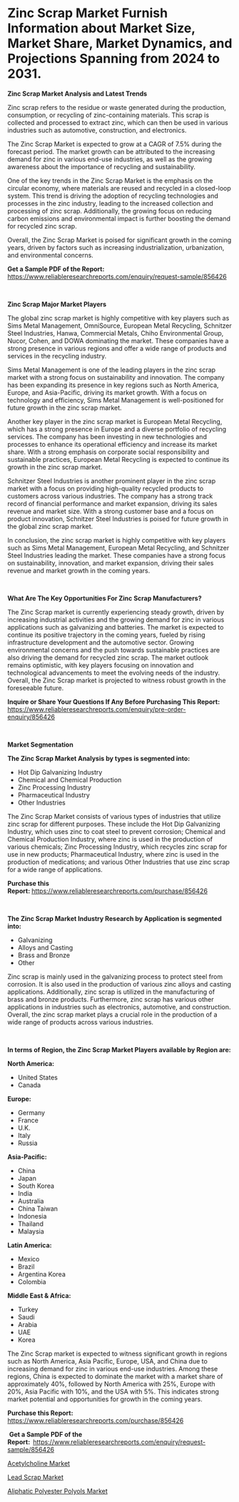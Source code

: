 <p><h1>Zinc Scrap Market Furnish Information about Market Size, Market Share, Market Dynamics, and Projections Spanning from 2024 to 2031.</h1></p><p><strong>Zinc Scrap Market Analysis and Latest Trends</strong></p>
<p><p>Zinc scrap refers to the residue or waste generated during the production, consumption, or recycling of zinc-containing materials. This scrap is collected and processed to extract zinc, which can then be used in various industries such as automotive, construction, and electronics.</p><p>The Zinc Scrap Market is expected to grow at a CAGR of 7.5% during the forecast period. The market growth can be attributed to the increasing demand for zinc in various end-use industries, as well as the growing awareness about the importance of recycling and sustainability. </p><p>One of the key trends in the Zinc Scrap Market is the emphasis on the circular economy, where materials are reused and recycled in a closed-loop system. This trend is driving the adoption of recycling technologies and processes in the zinc industry, leading to the increased collection and processing of zinc scrap. Additionally, the growing focus on reducing carbon emissions and environmental impact is further boosting the demand for recycled zinc scrap. </p><p>Overall, the Zinc Scrap Market is poised for significant growth in the coming years, driven by factors such as increasing industrialization, urbanization, and environmental concerns.</p></p>
<p><strong>Get a Sample PDF of the Report:&nbsp;</strong> <a href="https://www.reliableresearchreports.com/enquiry/request-sample/856426">https://www.reliableresearchreports.com/enquiry/request-sample/856426</a></p>
<p>&nbsp;</p>
<p><strong>Zinc Scrap Major Market Players</strong></p>
<p><p>The global zinc scrap market is highly competitive with key players such as Sims Metal Management, OmniSource, European Metal Recycling, Schnitzer Steel Industries, Hanwa, Commercial Metals, Chiho Environmental Group, Nucor, Cohen, and DOWA dominating the market. These companies have a strong presence in various regions and offer a wide range of products and services in the recycling industry.</p><p>Sims Metal Management is one of the leading players in the zinc scrap market with a strong focus on sustainability and innovation. The company has been expanding its presence in key regions such as North America, Europe, and Asia-Pacific, driving its market growth. With a focus on technology and efficiency, Sims Metal Management is well-positioned for future growth in the zinc scrap market.</p><p>Another key player in the zinc scrap market is European Metal Recycling, which has a strong presence in Europe and a diverse portfolio of recycling services. The company has been investing in new technologies and processes to enhance its operational efficiency and increase its market share. With a strong emphasis on corporate social responsibility and sustainable practices, European Metal Recycling is expected to continue its growth in the zinc scrap market.</p><p>Schnitzer Steel Industries is another prominent player in the zinc scrap market with a focus on providing high-quality recycled products to customers across various industries. The company has a strong track record of financial performance and market expansion, driving its sales revenue and market size. With a strong customer base and a focus on product innovation, Schnitzer Steel Industries is poised for future growth in the global zinc scrap market.</p><p>In conclusion, the zinc scrap market is highly competitive with key players such as Sims Metal Management, European Metal Recycling, and Schnitzer Steel Industries leading the market. These companies have a strong focus on sustainability, innovation, and market expansion, driving their sales revenue and market growth in the coming years.</p></p>
<p>&nbsp;</p>
<p><strong>What Are The Key Opportunities For Zinc Scrap Manufacturers?</strong></p>
<p><p>The Zinc Scrap market is currently experiencing steady growth, driven by increasing industrial activities and the growing demand for zinc in various applications such as galvanizing and batteries. The market is expected to continue its positive trajectory in the coming years, fueled by rising infrastructure development and the automotive sector. Growing environmental concerns and the push towards sustainable practices are also driving the demand for recycled zinc scrap. The market outlook remains optimistic, with key players focusing on innovation and technological advancements to meet the evolving needs of the industry. Overall, the Zinc Scrap market is projected to witness robust growth in the foreseeable future.</p></p>
<p><strong>Inquire or Share Your Questions If Any Before Purchasing This Report:</strong> <a href="https://www.reliableresearchreports.com/enquiry/pre-order-enquiry/856426">https://www.reliableresearchreports.com/enquiry/pre-order-enquiry/856426</a></p>
<p>&nbsp;</p>
<p><strong>Market Segmentation</strong></p>
<p><strong>The Zinc Scrap Market Analysis by types is segmented into:</strong></p>
<p><ul><li>Hot Dip Galvanizing Industry</li><li>Chemical and Chemical Production</li><li>Zinc Processing Industry</li><li>Pharmaceutical Industry</li><li>Other Industries</li></ul></p>
<p><p>The Zinc Scrap Market consists of various types of industries that utilize zinc scrap for different purposes. These include the Hot Dip Galvanizing Industry, which uses zinc to coat steel to prevent corrosion; Chemical and Chemical Production Industry, where zinc is used in the production of various chemicals; Zinc Processing Industry, which recycles zinc scrap for use in new products; Pharmaceutical Industry, where zinc is used in the production of medications; and various Other Industries that use zinc scrap for a wide range of applications.</p></p>
<p><strong>Purchase this Report:&nbsp;</strong><a href="https://www.reliableresearchreports.com/purchase/856426">https://www.reliableresearchreports.com/purchase/856426</a></p>
<p>&nbsp;</p>
<p><strong>The Zinc Scrap Market Industry Research by Application is segmented into:</strong></p>
<p><ul><li>Galvanizing</li><li>Alloys and Casting</li><li>Brass and Bronze</li><li>Other</li></ul></p>
<p><p>Zinc scrap is mainly used in the galvanizing process to protect steel from corrosion. It is also used in the production of various zinc alloys and casting applications. Additionally, zinc scrap is utilized in the manufacturing of brass and bronze products. Furthermore, zinc scrap has various other applications in industries such as electronics, automotive, and construction. Overall, the zinc scrap market plays a crucial role in the production of a wide range of products across various industries.</p></p>
<p>&nbsp;</p>
<p><strong>In terms of Region, the Zinc Scrap Market Players available by Region are:</strong></p>
<p>
    <p> <strong> North America: </strong>
        <ul>
            <li>United States</li>
            <li>Canada</li>
        </ul>
        </p> 
    <p> <strong> Europe: </strong>
        <ul>
            <li>Germany</li>
            <li>France</li>
            <li>U.K.</li>
            <li>Italy</li>
            <li>Russia</li>
        </ul>
        </p> 
    <p> <strong> Asia-Pacific: </strong>
        <ul>
            <li>China</li>
            <li>Japan</li>
            <li>South Korea</li>
            <li>India</li>
            <li>Australia</li>
            <li>China Taiwan</li>
            <li>Indonesia</li>
            <li>Thailand</li>
            <li>Malaysia</li>
        </ul>
        </p> 
    <p> <strong> Latin America: </strong>
        <ul>
            <li>Mexico</li>
            <li>Brazil</li>
            <li>Argentina Korea</li>
            <li>Colombia</li>
        </ul>
        </p> 
    <p> <strong> Middle East & Africa: </strong>
        <ul>
            <li>Turkey</li>
            <li>Saudi</li>
            <li>Arabia</li>
            <li>UAE</li>
            <li>Korea</li>
        </ul>
    </p>
    </p>
<p><p>The Zinc Scrap market is expected to witness significant growth in regions such as North America, Asia Pacific, Europe, USA, and China due to increasing demand for zinc in various end-use industries. Among these regions, China is expected to dominate the market with a market share of approximately 40%, followed by North America with 25%, Europe with 20%, Asia Pacific with 10%, and the USA with 5%. This indicates strong market potential and opportunities for growth in the coming years.</p></p>
<p><strong>Purchase this Report: </strong><a href="https://www.reliableresearchreports.com/purchase/856426">https://www.reliableresearchreports.com/purchase/856426</a></p>
<p>&nbsp;<strong>Get a Sample PDF of the Report:&nbsp;&nbsp;</strong><a href="https://www.reliableresearchreports.com/enquiry/request-sample/856426">https://www.reliableresearchreports.com/enquiry/request-sample/856426</a></p>
<p><strong></strong></p>
<p><p><a href="https://view.publitas.com/reportprime-1/acetylcholine-market-size-growth-and-forecast-from-2023-2030/">Acetylcholine Market</a></p><p><a href="https://github.com/brenzgnarento/Market-Research-Report-List-1/blob/main/lead-scrap-market.md">Lead Scrap Market</a></p><p><a href="https://github.com/jerrycopelandthomaswsqd8q/Market-Research-Report-List-1/blob/main/aliphatic-polyester-polyols-market.md">Aliphatic Polyester Polyols Market</a></p></p>